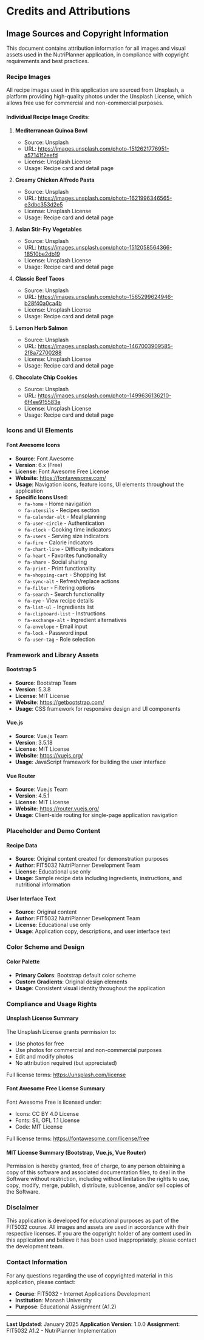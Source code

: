 # Credits and Attributions

## Image Sources and Copyright Information

This document contains attribution information for all images and visual assets used in the NutriPlanner application, in compliance with copyright requirements and best practices.

### Recipe Images

All recipe images used in this application are sourced from Unsplash, a platform providing high-quality photos under the Unsplash License, which allows free use for commercial and non-commercial purposes.

#### Individual Recipe Image Credits:

1. **Mediterranean Quinoa Bowl**
   - Source: Unsplash
   - URL: https://images.unsplash.com/photo-1512621776951-a57141f2eefd
   - License: Unsplash License
   - Usage: Recipe card and detail page

2. **Creamy Chicken Alfredo Pasta**
   - Source: Unsplash
   - URL: https://images.unsplash.com/photo-1621996346565-e3dbc353d2e5
   - License: Unsplash License
   - Usage: Recipe card and detail page

3. **Asian Stir-Fry Vegetables**
   - Source: Unsplash
   - URL: https://images.unsplash.com/photo-1512058564366-18510be2db19
   - License: Unsplash License
   - Usage: Recipe card and detail page

4. **Classic Beef Tacos**
   - Source: Unsplash
   - URL: https://images.unsplash.com/photo-1565299624946-b28f40a0ca4b
   - License: Unsplash License
   - Usage: Recipe card and detail page

5. **Lemon Herb Salmon**
   - Source: Unsplash
   - URL: https://images.unsplash.com/photo-1467003909585-2f8a72700288
   - License: Unsplash License
   - Usage: Recipe card and detail page

6. **Chocolate Chip Cookies**
   - Source: Unsplash
   - URL: https://images.unsplash.com/photo-1499636136210-6f4ee915583e
   - License: Unsplash License
   - Usage: Recipe card and detail page

### Icons and UI Elements

#### Font Awesome Icons
- **Source**: Font Awesome
- **Version**: 6.x (Free)
- **License**: Font Awesome Free License
- **Website**: https://fontawesome.com/
- **Usage**: Navigation icons, feature icons, UI elements throughout the application
- **Specific Icons Used**:
  - `fa-home` - Home navigation
  - `fa-utensils` - Recipes section
  - `fa-calendar-alt` - Meal planning
  - `fa-user-circle` - Authentication
  - `fa-clock` - Cooking time indicators
  - `fa-users` - Serving size indicators
  - `fa-fire` - Calorie indicators
  - `fa-chart-line` - Difficulty indicators
  - `fa-heart` - Favorites functionality
  - `fa-share` - Social sharing
  - `fa-print` - Print functionality
  - `fa-shopping-cart` - Shopping list
  - `fa-sync-alt` - Refresh/replace actions
  - `fa-filter` - Filtering options
  - `fa-search` - Search functionality
  - `fa-eye` - View recipe details
  - `fa-list-ul` - Ingredients list
  - `fa-clipboard-list` - Instructions
  - `fa-exchange-alt` - Ingredient alternatives
  - `fa-envelope` - Email input
  - `fa-lock` - Password input
  - `fa-user-tag` - Role selection

### Framework and Library Assets

#### Bootstrap 5
- **Source**: Bootstrap Team
- **Version**: 5.3.8
- **License**: MIT License
- **Website**: https://getbootstrap.com/
- **Usage**: CSS framework for responsive design and UI components

#### Vue.js
- **Source**: Vue.js Team
- **Version**: 3.5.18
- **License**: MIT License
- **Website**: https://vuejs.org/
- **Usage**: JavaScript framework for building the user interface

#### Vue Router
- **Source**: Vue.js Team
- **Version**: 4.5.1
- **License**: MIT License
- **Website**: https://router.vuejs.org/
- **Usage**: Client-side routing for single-page application navigation

### Placeholder and Demo Content

#### Recipe Data
- **Source**: Original content created for demonstration purposes
- **Author**: FIT5032 NutriPlanner Development Team
- **License**: Educational use only
- **Usage**: Sample recipe data including ingredients, instructions, and nutritional information

#### User Interface Text
- **Source**: Original content
- **Author**: FIT5032 NutriPlanner Development Team
- **License**: Educational use only
- **Usage**: Application copy, descriptions, and user interface text

### Color Scheme and Design

#### Color Palette
- **Primary Colors**: Bootstrap default color scheme
- **Custom Gradients**: Original design elements
- **Usage**: Consistent visual identity throughout the application

### Compliance and Usage Rights

#### Unsplash License Summary
The Unsplash License grants permission to:
- Use photos for free
- Use photos for commercial and non-commercial purposes
- Edit and modify photos
- No attribution required (but appreciated)

Full license terms: https://unsplash.com/license

#### Font Awesome Free License Summary
Font Awesome Free is licensed under:
- Icons: CC BY 4.0 License
- Fonts: SIL OFL 1.1 License
- Code: MIT License

Full license terms: https://fontawesome.com/license/free

#### MIT License Summary (Bootstrap, Vue.js, Vue Router)
Permission is hereby granted, free of charge, to any person obtaining a copy of this software and associated documentation files, to deal in the Software without restriction, including without limitation the rights to use, copy, modify, merge, publish, distribute, sublicense, and/or sell copies of the Software.

### Disclaimer

This application is developed for educational purposes as part of the FIT5032 course. All images and assets are used in accordance with their respective licenses. If you are the copyright holder of any content used in this application and believe it has been used inappropriately, please contact the development team.

### Contact Information

For any questions regarding the use of copyrighted material in this application, please contact:
- **Course**: FIT5032 - Internet Applications Development
- **Institution**: Monash University
- **Purpose**: Educational Assignment (A1.2)

---

**Last Updated**: January 2025
**Application Version**: 1.0.0
**Assignment**: FIT5032 A1.2 - NutriPlanner Implementation